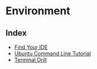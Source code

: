 # Environment

## Index

- [Find Your IDE](./Find-Your-IDE.md)
- [Ubuntu Command Line Tutorial](https://tutorials.ubuntu.com/tutorial/command-line-for-beginners)	
- [Terminal Drill](./Terminal-Drill)